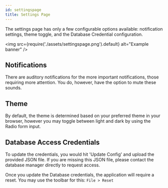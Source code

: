 ```yaml
---
id: settingspage
title: Settings Page
---
```


The settings page has only a few configurable options available: notification settings, theme toggle, and the Database Credential configuration.

<img
src={require('./assets/settingspage.png').default}
alt="Example banner"
/>

## Notifications

There are auditory notifications for the more important notifications, those requiring more attention. You do, however, have the option to mute these sounds.

## Theme

By default, the theme is determined based on your preferred theme in your browser, however you may toggle between light and dark by using the Radio form input.

## Database Access Credentials

To update the credentials, you would hit 'Update Config' and upload the provided JSON file. If you are missing this JSON file, please contact the database manager directly to request access.

Once you update the Database credentials, the application will require a reset. You may use the toolbar for this: `File > Reset`
